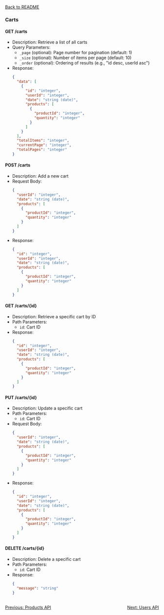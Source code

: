 [Back to README](../README.md)

### Carts

#### GET /carts
- Description: Retrieve a list of all carts
- Query Parameters:
  - `_page` (optional): Page number for pagination (default: 1)
  - `_size` (optional): Number of items per page (default: 10)
  - `_order` (optional): Ordering of results (e.g., "id desc, userId asc")
- Response: 
  ```json
  {
    "data": [
      {
        "id": "integer",
        "userId": "integer",
        "date": "string (date)",
        "products": [
          {
            "productId": "integer",
            "quantity": "integer"
          }
        ]
      }
    ],
    "totalItems": "integer",
    "currentPage": "integer",
    "totalPages": "integer"
  }
  ```

#### POST /carts
- Description: Add a new cart
- Request Body:
  ```json
  {
    "userId": "integer",
    "date": "string (date)",
    "products": [
      {
        "productId": "integer",
        "quantity": "integer"
      }
    ]
  }
  ```
- Response: 
  ```json
  {
    "id": "integer",
    "userId": "integer",
    "date": "string (date)",
    "products": [
      {
        "productId": "integer",
        "quantity": "integer"
      }
    ]
  }
  ```

#### GET /carts/{id}
- Description: Retrieve a specific cart by ID
- Path Parameters:
  - `id`: Cart ID
- Response: 
  ```json
  {
    "id": "integer",
    "userId": "integer",
    "date": "string (date)",
    "products": [
      {
        "productId": "integer",
        "quantity": "integer"
      }
    ]
  }
  ```

#### PUT /carts/{id}
- Description: Update a specific cart
- Path Parameters:
  - `id`: Cart ID
- Request Body:
  ```json
  {
    "userId": "integer",
    "date": "string (date)",
    "products": [
      {
        "productId": "integer",
        "quantity": "integer"
      }
    ]
  }
  ```
- Response: 
  ```json
  {
    "id": "integer",
    "userId": "integer",
    "date": "string (date)",
    "products": [
      {
        "productId": "integer",
        "quantity": "integer"
      }
    ]
  }
  ```

#### DELETE /carts/{id}
- Description: Delete a specific cart
- Path Parameters:
  - `id`: Cart ID
- Response: 
  ```json
  {
    "message": "string"
  }
  ```


<br>
<div style="display: flex; justify-content: space-between;">
  <a href="./products-api.md">Previous: Products API</a>
  <a href="./users-api.md">Next: Users API</a>
</div>